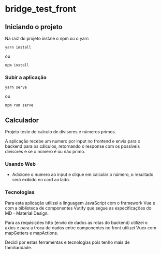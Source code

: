 # bridge_test_front

## Iniciando o projeto

Na raiz do projeto instale o npm ou o yarn

```
yarn install
```
ou

```
npm install
```

### Subir a aplicação

```
yarn serve
```
ou

```
npm run serve
```

## Calculador

Projeto teste de calculo de divisores e números primos.

A aplicação recebe um numero por input no frontend e envia para o backend para os cálculos, retornando o response com os possíveis divisores e se o número é ou não primo.

### Usando Web

* Adicione o numero ao input e clique em calcular o número, o resultado será exibido no card ao lado.

### Tecnologias

Para esta aplicação utilizei a linguagem JavaScript com o framework Vue e com a biblioteca de componentes Vutify que segue as especificações do MD - Material Design.

Para as requisições http (envio de dados as rotas do backend) utilizei o axios e para a troca de dados entre componentes no front utilizei Vuex com mapGetters e mapActions.

Decidi por estas ferramentas e tecnologias pois tenho mais de familiaridade.